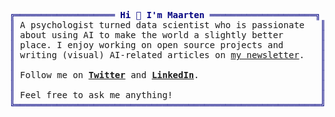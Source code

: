 <pre style="font-family:Menlo,'DejaVu Sans Mono',consolas,'Courier New',monospace"><span style="color: #000080; text-decoration-color: #000080">╔═══════════════════ </span><span style="color: #000080; text-decoration-color: #000080; font-weight: bold">Hi 👋 I&#x27;m Maarten</span><span style="color: #000080; text-decoration-color: #000080"> ════════════════════╗</span> 😄 <a href="https://www.maartengrootendorst.com">Maarten Grootendorst</a>                                    
<span style="color: #000080; text-decoration-color: #000080">║</span> A psychologist turned data scientist who is passionate   <span style="color: #000080; text-decoration-color: #000080">║</span> <span style="color: #008080; text-decoration-color: #008080">┣━━ </span>📖 Book Author                                         
<span style="color: #000080; text-decoration-color: #000080">║</span> about using AI to make the world a slightly better       <span style="color: #000080; text-decoration-color: #000080">║</span> <span style="color: #008080; text-decoration-color: #008080">┃   ┗━━ </span><a href="https://www.amazon.com/Hands-Large-Language-Models-Alammar-ebook/dp/B0DGZ46G88">Hands-On Large Language Models</a>                     
<span style="color: #000080; text-decoration-color: #000080">║</span> place. I enjoy working on open source projects and       <span style="color: #000080; text-decoration-color: #000080">║</span> <span style="color: #008080; text-decoration-color: #008080">┣━━ </span>🧙‍♂️ Open Sourcerer                                     
<span style="color: #000080; text-decoration-color: #000080">║</span> writing (visual) AI-related articles on <a href="https://newsletter.maartengrootendorst.com/">my newsletter</a>.   <span style="color: #000080; text-decoration-color: #000080">║</span> <span style="color: #008080; text-decoration-color: #008080">┃   ┣━━ </span><a href="https://github.com/MaartenGr/BERTopic">BERTopic</a>                                           
<span style="color: #000080; text-decoration-color: #000080">║</span>                                                          <span style="color: #000080; text-decoration-color: #000080">║</span> <span style="color: #008080; text-decoration-color: #008080">┃   ┣━━ </span><a href="https://github.com/MaartenGr/KeyBERT">KeyBERT</a>                                            
<span style="color: #000080; text-decoration-color: #000080">║</span> Follow me on <span style="font-weight: bold"><a href="https://twitter.com/MaartenGr">Twitter</a></span> and <span style="font-weight: bold"><a href="https://www.linkedin.com/in/mgrootendorst/">LinkedIn</a></span>.                       <span style="color: #000080; text-decoration-color: #000080">║</span> <span style="color: #008080; text-decoration-color: #008080">┃   ┗━━ </span><a href="https://github.com/MaartenGr/PolyFuzz">PolyFuzz</a>                                           
<span style="color: #000080; text-decoration-color: #000080">║</span>                                                          <span style="color: #000080; text-decoration-color: #000080">║</span> <span style="color: #008080; text-decoration-color: #008080">┣━━ </span>📘 Demystifying AI                                     
<span style="color: #000080; text-decoration-color: #000080">║</span> Feel free to ask me anything!                            <span style="color: #000080; text-decoration-color: #000080">║</span> <span style="color: #008080; text-decoration-color: #008080">┃   ┣━━ </span><a href="https://newsletter.maartengrootendorst.com/p/a-visual-guide-to-llm-agents">A Visual Guide to LLM Agents</a>                       
<span style="color: #000080; text-decoration-color: #000080">╚══════════════════════════════════════════════════════════╝</span> <span style="color: #008080; text-decoration-color: #008080">┃   ┣━━ </span><a href="https://newsletter.maartengrootendorst.com/p/a-visual-guide-to-reasoning-llms">A Visual Guide to Reasoning LLMs</a>                   
                                                             <span style="color: #008080; text-decoration-color: #008080">┃   ┣━━ </span><a href="https://newsletter.maartengrootendorst.com/p/a-visual-guide-to-mixture-of-experts">A Visual Guide to Mixture of Experts</a>               
                                                             <span style="color: #008080; text-decoration-color: #008080">┃   ┣━━ </span><a href="https://newsletter.maartengrootendorst.com/p/a-visual-guide-to-quantization">A Visual Guide to Quantization</a>                     
                                                             <span style="color: #008080; text-decoration-color: #008080">┃   ┗━━ </span><a href="https://newsletter.maartengrootendorst.com/p/a-visual-guide-to-mamba-and-state">A Visual Guide to Mamba</a>                            
                                                             <span style="color: #008080; text-decoration-color: #008080">┗━━ </span>📖 Course Author                                       
                                                             <span style="color: #008080; text-decoration-color: #008080">    ┣━━ </span><a href="https://www.deeplearning.ai/short-courses/how-transformer-llms-work/">DeepLearning.AI | How Transformer LLMs Work</a>        
                                                             <span style="color: #008080; text-decoration-color: #008080">    ┗━━ </span><a href="https://www.analyticsvidhya.com/courses/building-smarter-llms-with-mamba-and-state-space-model/">Analytics Vidhya | Building Smarter LLMs with Mamba</a>
</pre>
